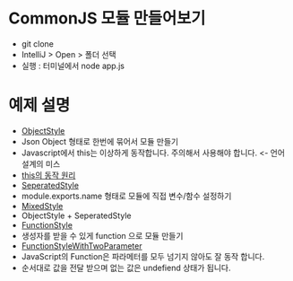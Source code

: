 # CommonJS 모듈 만들어보기

* git clone
* IntelliJ > Open > 폴더 선택
* 실행 : 터미널에서 node app.js 

# 예제 설명

* [ObjectStyle](lib/objectStyle.js)
 * Json Object 형태로 한번에 묶어서 모듈 만들기
 * Javascript에서 this는 이상하게 동작합니다. 주의해서 사용해야 합니다. <- 언어 설계의 미스
 * [this의 동작 원리](http://bonsaiden.github.io/JavaScript-Garden/ko/#function.this)
* [SeperatedStyle](lib/seperatedStyle.js)
 * module.exports.name 형태로 모듈에 직접 변수/함수 설정하기
* [MixedStyle](lib/mixedStyle.js)
 * ObjectStyle + SeperatedStyle
* [FunctionStyle](lib/functionStyle.js)
 * 생성자를 받을 수 있게 function 으로 모듈 만들기
* [FunctionStyleWithTwoParameter](lib/functionStyle.js)
 * JavaScript의 Function은 파라메터를 모두 넘기지 않아도 잘 동작 합니다.
 * 순서대로 값을 전달 받으며 없는 값은 undefiend 상태가 됩니다.
